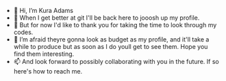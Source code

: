 - 👋 Hi, I’m Kura Adams
- 👀 When I get better at git I'll be back here to jooosh up my profile.
- 🌱 But for now I'd like to thank you for taking the time to look through my codes.
- 💞️ I’m afraid theyre gonna look as budget as my profile, and it'll take a while to produce but as soon as I do youll get to see them. Hope you find them interesting.
- 📫 And look forward to possibly collaborating with you in the future. If so here's how to reach me.

<!---
tkmadams/tkmadams is a ✨ special ✨ repository because its `README.md` (this file) appears on your GitHub profile.
You can click the Preview link to take a look at your changes.
--->
